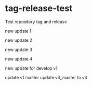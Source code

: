 # tag-release-test
Test repository tag and release

new update 1

new update 2

new update 3

new update 4

new update for develop v1

update v1 master
update v3_master
to v3
